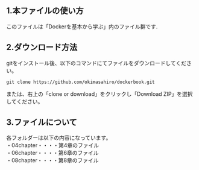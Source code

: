 ## 1.本ファイルの使い方

このファイルは「Dockerを基本から学ぶ」内のファイル群です.

## 2.ダウンロード方法

gitをインストール後、以下のコマンドにてファイルをダウンロードしてください。

```shell
git clone https://github.com/okimasahiro/dockerbook.git
```

または、右上の「clone or download」をクリックし「Download ZIP」を選択してください。


## 3.ファイルについて
各フォルダーは以下の内容になっています。<br>
・04chapter・・・・第4章のファイル<br> 
・06chapter・・・・第6章のファイル<br>
・08chapter・・・・第8章のファイル<br>
